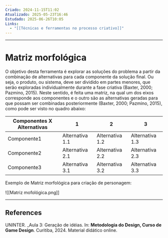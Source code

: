 ```yaml
---
Criado: 2024-11-15T11:02
Atualizado: 2025-05-23T16:46
Estudado: 2025-06-26T10:05
Links:
  - "[[Técnicas e ferramentas no processo criativo]]"
---
```

---
# Matriz morfológica

O objetivo desta ferramenta é explorar as soluções do problema a partir da combinação de alternativas para cada componente da solução final. Ou seja, o produto, ou sistema, deve ser dividido em partes menores, que serão exploradas individualmente durante a fase criativa (Baxter, 2000; Pazmino, 2015). Neste sentido, é feita uma matriz, na qual um dos eixos corresponde aos componentes e o outro são as alternativas geradas para que possam ser combinadas posteriormente (Baxter, 2000; Pazmino, 2015), como pode ser visto no quadro abaixo:


| Componentes X Alternativas | 1               | 2               | 3               |
| -------------------------- | --------------- | --------------- | --------------- |
| Componente1                | Alternativa 1.1 | Alternativa 1.2 | Alternativa 1.3 |
| Componente2                | Alternativa 2.1 | Alternativa 2.2 | Alternativa 2.3 |
| Componente3                | Alternativa 3.1 | Alternativa 3.2 | Alternativa 3.3 |
Exemplo de Matriz morfológica para criação de personagem:

![[Matriz mofológica.png]]

---
## References

UNINTER.  _Aula 3: Geração de idéias. In: **Metodologia do Design, Curso de Game Design**. Curitiba, 2024. Material didático online.